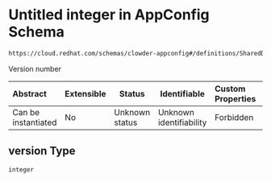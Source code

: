 # Untitled integer in AppConfig Schema

```txt
https://cloud.redhat.com/schemas/clowder-appconfig#/definitions/SharedDatabaseConfig/properties/version
```

Version number


| Abstract            | Extensible | Status         | Identifiable            | Custom Properties | Additional Properties | Access Restrictions | Defined In                                                    |
| :------------------ | ---------- | -------------- | ----------------------- | :---------------- | --------------------- | ------------------- | ------------------------------------------------------------- |
| Can be instantiated | No         | Unknown status | Unknown identifiability | Forbidden         | Allowed               | none                | [schema.json\*](../../out/schema.json "open original schema") |

## version Type

`integer`
